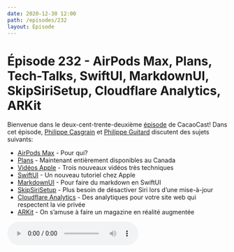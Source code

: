 ```yaml
---
date: 2020-12-30 12:00
path: /episodes/232
layout: Episode
---
```

# Épisode 232 - AirPods Max, Plans, Tech-Talks, SwiftUI, MarkdownUI, SkipSiriSetup, Cloudflare Analytics, ARKit
<p>Bienvenue dans le deux-cent-trente-deuxi&egrave;me&nbsp;<a href="https://cacaocast.com/media/cacaocast_232.mp3" title="CacaoCast Episode 232">épisode</a> de CacaoCast! Dans cet épisode, <a href="http://www.twitter.com/philippec" title="Philippe Casgrain sur Twitter">Philippe Casgrain</a> et <a href="http://www.twitter.com/cacaocast" title="Philippe Guitard sur Twitter">Philippe Guitard</a> discutent des sujets suivants:</p>
<ul>
<li><a href="https://www.apple.com/ca/fr/airpods-max/" title="AirPods Max">AirPods Max</a> - Pour qui?</li>
<li><a href="https://www.apple.com/ca/newsroom/2020/12/apple-delivers-all-new-apple-maps-across-canada/" title="Plans">Plans</a> - Maintenant entièrement disponibles au Canada</li>
<li><a href="https://twitter.com/smileyborg/status/1341890189044543488" title="Vidéos Apple">Vidéos Apple</a> - Trois nouveaux vidéos très techniques</li>
<li><a href="https://developer.apple.com/tutorials/app-dev-training" title="SwiftUI">SwiftUI</a> - Un nouveau tutoriel chez Apple</li>
<li><a href="https://github.com/gonzalezreal/MarkdownUI" title="MarkdownUI">MarkdownUI</a> - Pour faire du markdown en SwiftUI</li>
<li><a href="https://github.com/rtrouton/profiles/tree/master/SkipSiriSetup" title="SkipSiriSetup">SkipSiriSetup</a> - Plus besoin de désactiver Siri lors d’une mise-à-jour</li>
<li><a href="https://blog.cloudflare.com/privacy-first-web-analytics/" title="Cloudflare Analytics">Cloudflare Analytics</a> - Des analytiques pour votre site web qui respectent la vie privée</li>
<li><a href="https://twitter.com/LeahLundqvist/status/1337180228268003331" title="ARKit">ARKit</a> - On s’amuse à faire un magazine en réalité augmentée</li>
</ul>
<p><audio controls><source src="https://cacaocast.com/media/cacaocast_232.mp3" type="audio/mpeg"><source src="https://cacaocast.com/media/cacaocast_232.mp3" type="audio/mp4">Votre navigateur ne supporte pas l'élément audio / Your browser does not support the audio element.</audio></p>
